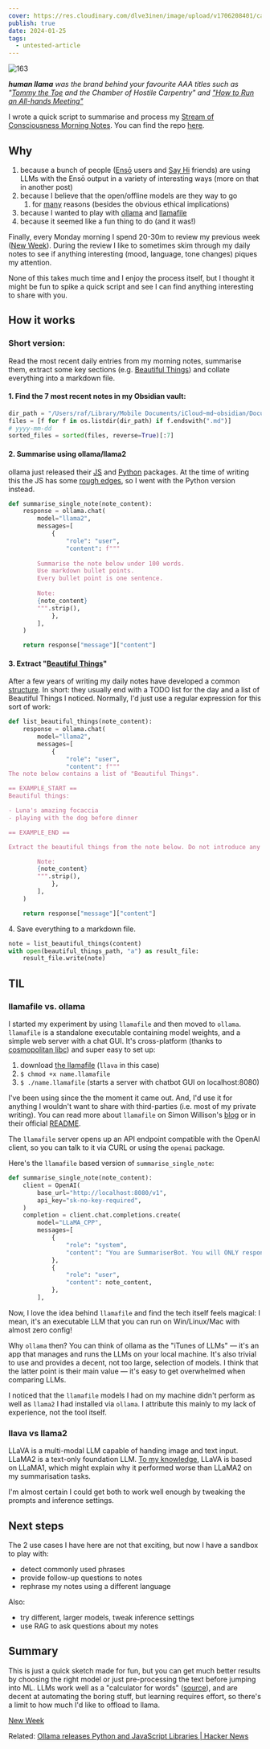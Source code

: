 ```yaml
---
cover: https://res.cloudinary.com/dlve3inen/image/upload/v1706208401/card-human-llama_tvtd8m.png
publish: true
date: 2024-01-25
tags:
  - untested-article
---
```

![163](human-llama.webp)

*<strong>human llama</strong> was the brand behind your favourite AAA titles such as "[Tommy the Toe](<../Tommy the Toe>) and the Chamber of Hostile Carpentry" and ["How to Run an All-hands Meeting"](https://rafsters.itch.io/all-hands)*

I wrote a quick script to summarise and process my [Stream of Consciousness Morning Notes](<../Stream of Consciousness Morning Notes>). You can find the repo [here](https://github.com/paprikka/review-notes-article-sample).

## Why

1. because a bunch of people ([Ensō](https://enso.sonnet.io) users and [Say Hi](<../Say Hi>) friends) are using LLMs with the Ensō output in a variety of interesting ways (more on that in another post)
2. because I believe that the open/offline models are they way to go
	1. for [many](https://locusmag.com/2023/12/commentary-cory-doctorow-what-kind-of-bubble-is-ai/) reasons (besides the obvious ethical implications)
3. because I wanted to play with [ollama](http://ollama.ai) and [llamafile](http://llamafile.ai)
4. because it seemed like a fun thing to do (and it was!)

Finally, every Monday morning I spend 20-30m to review my previous week ([New Week](<../New Week>)). During the review I like to sometimes skim through my daily notes to see if anything interesting (mood, language, tone changes) piques my attention.

None of this takes much time and I enjoy the process itself, but I thought it might be fun to spike a quick script and see I can find anything interesting to share with you.

## How it works

### Short version:

Read the most recent daily entries from my morning notes, summarise them, extract some key sections (e.g. [Beautiful Things](<../Beautiful Things>)) and collate everything into a markdown file.

#### 1\. Find the 7 most recent notes in my Obsidian vault:

```python
dir_path = "/Users/raf/Library/Mobile Documents/iCloud~md~obsidian/Documents/sol/Diary/"
files = [f for f in os.listdir(dir_path) if f.endswith(".md")]
# yyyy-mm-dd
sorted_files = sorted(files, reverse=True)[:7]
```

#### 2\. Summarise using ollama/llama2

ollama just released their [JS](https://github.com/ollama/ollama-js) and [Python](https://github.com/ollama/ollama-python) packages. At the time of writing this the JS has some [rough edges](https://github.com/ollama/ollama-js/issues/27), so I went with the Python version instead.

```python
def summarise_single_note(note_content):
    response = ollama.chat(
        model="llama2",
        messages=[
            {
                "role": "user",
                "content": f"""
        
        Summarise the note below under 100 words.
        Use markdown bullet points.
        Every bullet point is one sentence.
        
        Note:
        {note_content}
        """.strip(),
            },
        ],
    )

    return response["message"]["content"]

```

#### 3\. Extract "[Beautiful Things](<../Beautiful Things>)"

After a few years of writing my daily notes have developed a common [structure](<../Stream of Consciousness Morning Notes>). In short: they usually end with a TODO list for the day and a list of Beautiful Things I noticed. Normally, I'd just use a regular expression for this sort of work:

```python
def list_beautiful_things(note_content):
    response = ollama.chat(
        model="llama2",
        messages=[
            {
                "role": "user",
                "content": f"""
The note below contains a list of "Beautiful Things". 

== EXAMPLE_START ==
Beautiful things:

- Luna's amazing focaccia
- playing with the dog before dinner

== EXAMPLE_END ==

Extract the beautiful things from the note below. Do not introduce any new information. Do not include any text besides the list of beautiful things. Do not include the "Today:" list. 

        Note:
        {note_content}
        """.strip(),
            },
        ],
    )

    return response["message"]["content"]


```

4\. Save everything to a markdown file.
```python
note = list_beautiful_things(content)
with open(beautiful_things_path, "a") as result_file:
	result_file.write(note)
```




## TIL

### llamafile vs. ollama

I started my experiment by using `llamafile` and then moved to `ollama`. `llamafile` is a standalone executable containing model weights, and a simple web server with a chat GUI. It's cross-platform (thanks to [cosmopolitan libc](https://justine.lol/cosmopolitan/)) and super easy to set up:

1. download [the llamafile](https://huggingface.co/jartine/llava-v1.5-7B-GGUF/resolve/main/llava-v1.5-7b-q4.llamafile?download=true) (`llava` in this case)
2. `$ chmod +x name.llamafile`
3. `$ ./name.llamafile` (starts a server with chatbot GUI on localhost:8080)

I've been using since the the moment it came out. And, I'd use it for anything I wouldn't want to share with third-parties (i.e. most of my private writing). You can read more about `llamafile` on Simon Willison's [blog](https://simonwillison.net/2023/Nov/29/llamafile/) or in their official [README](https://github.com/Mozilla-Ocho/llamafile). 

The `llamafile` server opens up an API endpoint compatible with the OpenAI client, so you can talk to it via CURL or using the `openai` package. 

Here's the `llamafile` based version of `summarise_single_note`:

```python
def summarise_single_note(note_content):
    client = OpenAI(
        base_url="http://localhost:8080/v1",
        api_key="sk-no-key-required",
    )
    completion = client.chat.completions.create(
        model="LLaMA_CPP",
        messages=[
            {
                "role": "system",
				"content": "You are SummariserBot. You will ONLY respond with summaries of the messages send to you. Every summary will be a list of bullet points. Every bullet point will be one sentence. use markdown to format your messages.",
            },
            {
                "role": "user",
                "content": note_content,
            },
        ],
```

Now, I love the idea behind `llamafile` and find the tech itself feels magical: I mean, it's an executable LLM that you can run on Win/Linux/Mac with almost zero config! 
	
Why `ollama` then? You can think of ollama as the "iTunes of LLMs" — it's an app that manages and runs the LLMs on your local machine. It's also trivial to use and provides a decent, not too large, selection of models. I think that the latter point is their main value — it's easy to get overwhelmed when comparing LLMs.

I noticed that the `llamafile` models I had on my machine didn't perform as well as `llama2` I had installed via `ollama`. I attribute this mainly to my lack of experience, not the tool itself.

### llava vs llama2

LLaVA is a multi-modal LLM capable of handing image and text input. LLaMA2 is a text-only foundation LLM. [To my knowledge](https://github.com/haotian-liu/LLaVA/blob/main/docs/LLaVA_from_LLaMA2.md), LLaVA is based on LLaMA1, which might explain why it performed worse than LLaMA2 on my summarisation tasks.

I'm almost certain I could get both to work well enough by tweaking the prompts and inference settings.


## Next steps

The 2 use cases I have here are not that exciting, but now I have a sandbox to play with:

- detect commonly used phrases
- provide follow-up questions to notes
- rephrase my notes using a different language

Also:

- try different, larger models, tweak inference settings
- use RAG to ask questions about my notes

## Summary 

This is just a quick sketch made for fun, but you can get much better results by choosing the right model or just pre-processing the text before jumping into ML. LLMs work well as a "calculator for words" ([source](https://simonwillison.net/2023/Apr/2/calculator-for-words/)), and are decent at automating the boring stuff, but learning requires effort, so there's a limit to how much I'd like to offload to llama.


[New Week](<../New Week>)

Related: [Ollama releases Python and JavaScript Libraries | Hacker News](https://news.ycombinator.com/item?id=39125477)
